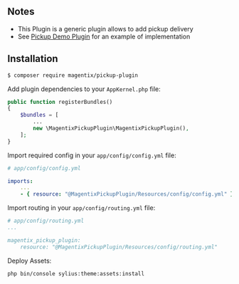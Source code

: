 ## Notes

* This Plugin is a generic plugin allows to add pickup delivery
* See [Pickup Demo Plugin](https://github.com/magentix/pickup-demo-plugin) for an example of implementation

## Installation

```bash
$ composer require magentix/pickup-plugin
```
    
Add plugin dependencies to your `AppKernel.php` file:

```php
public function registerBundles()
{
    $bundles = [
        ...
        new \MagentixPickupPlugin\MagentixPickupPlugin(),
    ];
}
```

Import required config in your `app/config/config.yml` file:

```yaml
# app/config/config.yml

imports:
    ...   
    - { resource: "@MagentixPickupPlugin/Resources/config/config.yml" }
```

Import routing in your `app/config/routing.yml` file:

```yaml
# app/config/routing.yml
...

magentix_pickup_plugin:
    resource: "@MagentixPickupPlugin/Resources/config/routing.yml"
```

Deploy Assets:

```bash
php bin/console sylius:theme:assets:install
